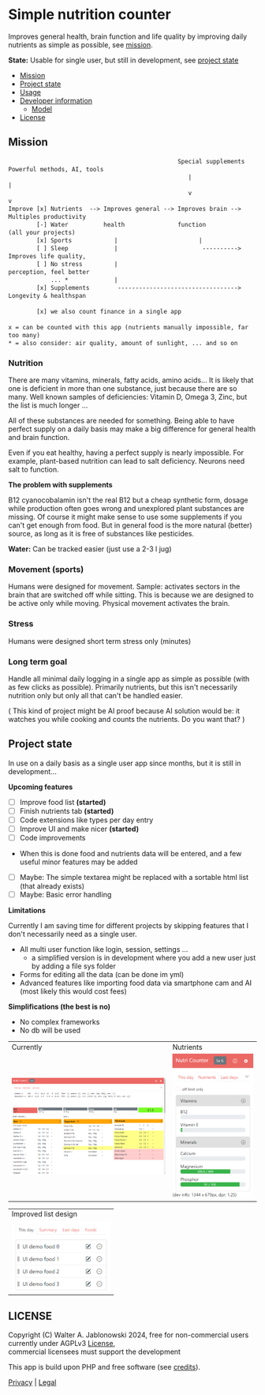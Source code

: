 # Simple nutrition counter

Improves general health, brain function and life quality by improving daily nutrients
as simple as possible, see [mission](#mission).

**State:** Usable for single user, but still in development, see [project state](#project-state)

- [Mission](#mission)
- [Project state](#project-state)
- [Usage](misc/usage.md)
- [Developer information](misc/dev_info.md)
  - [Model](misc/dev_info.md#model)
- [License](#license)


Mission
----------------------------------------------------------

```
                                                Special supplements  Powerful methods, AI, tools
                                                   |                   |
                                                   v                   v
Improve [x] Nutrients  --> Improves general --> Improves brain --> Multiples productivity
        [-] Water          health               function           (all your projects)
        [x] Sports            |                       |
        [ ] Sleep             |                        ----------> Improves life quality,
        [ ] No stress         |                                    perception, feel better
            ... *             |
        [x] Supplements        ----------------------------------> Longevity & healthspan

        [x] we also count finance in a single app

x = can be counted with this app (nutrients manually impossible, far too many)
* = also consider: air quality, amount of sunlight, ... and so on
```

### Nutrition

There are many vitamins, minerals, fatty acids, amino acids... It is likely that one
is deficient in more than one substance, just because there are so many. Well known
samples of deficiencies: Vitamin D, Omega 3, Zinc, but the list is much longer ...

All of these substances are needed for something. Being able to have perfect supply on a
daily basis may make a big difference for general health and brain function.

Even if you eat healthy, having a perfect supply is nearly impossible. For example,
plant-based nutrition can lead to salt deficiency. Neurons need salt to function.

**The problem with supplements**

B12 cyanocobalamin isn't the real B12 but a cheap synthetic form, dosage while production
often goes wrong and unexplored plant substances are missing. Of course it might make sense
to use some supplements if you can't get enough from food. But in general food is the more
natural (better) source, as long as it is free of substances like pesticides.

**Water:** Can be tracked easier (just use a 2-3 l jug)

### Movement (sports)

Humans were designed for movement. Sample: activates sectors in the brain that are
switched off while sitting. This is because we are designed to be active only while
moving. Physical movement activates the brain.

### Stress

Humans were designed short term stress only (minutes)

### Long term goal

Handle all minimal daily logging in a single app as simple as possible (with as few clicks
as possible). Primarily nutrients, but this isn't necessarily nutrition only but only all
that can't be handled easier.

( This kind of project might be AI proof because AI solution would be: it watches you
while cooking and counts the nutrients. Do you want that? )


Project state
----------------------------------------------------------

In use on a daily basis as a single user app since months, but it is still in development...

**Upcoming features**

- [ ] Improve food list **(started)**
- [ ] Finish nutrients tab **(started)**
- [ ] Code extensions like types per day entry
- [ ] Improve UI and make nicer **(started)**
- [ ] Code improvements
- When this is done food and nutrients data will be entered, and a few useful minor features may be added
- [ ] Maybe: The simple textarea might be replaced with a sortable html list (that already exists)
- [ ] Maybe: Basic error handling

**Limitations**

Currently I am saving time for different projects by skipping features that I don't
necessarily need as a single user.

- All multi user function like login, session, settings ...
  - a simplified version is in development where you add a new user just by adding a file sys folder
- Forms for editing all the data (can be done im yml)
- Advanced features like importing food data via smartphone cam and AI (most likely
  this would cost fees)

**Simplifications (the best is no)**

- No complex frameworks
- No db will be used

<table>
  <tr>
    <td>Currently</td>
    <td>Nutrients</td>
  </tr>
  <tr>
    <td>
      <img src="misc/img.png" width="400">
    </td>
    <td>
      <img src="misc/design_2.png" width="200">
    </td>
  </tr>
</table>

<table>
  <tr>
    <td>Improved list design</td>
  </tr>
  <tr>
    <td>
      <img src="misc/design_1.png" width="200">
    </td>
  </tr>
</table>


LICENSE
----------------------------------------------------------

Copyright (C) Walter A. Jablonowski 2024, free for non-commercial users currently under AGPLv3 [License](https://choosealicense.com/licenses/agpl-3.0), \
commercial licensees must support the development

This app is build upon PHP and free software (see [credits](credits.md)).

[Privacy](https://walter-a-jablonowski.github.io/privacy.html) | [Legal](https://walter-a-jablonowski.github.io/imprint.html)
